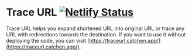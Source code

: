 # Trace URL [![Netlify Status](https://api.netlify.com/api/v1/badges/5a1b5f50-4cab-49de-829f-f410a513f1f0/deploy-status)](https://app.netlify.com/sites/traceurl/deploys)

Trace URL helps you expand shortened URL into original URL or trace any URL with redirections towards the destination. If you want to use it without deploying the code, you can visit [https://traceurl.catchen.app/](https://traceurl.catchen.app/).

